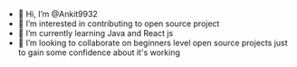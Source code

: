 - 👋 Hi, I’m @Ankit9932
- 👀 I’m interested in contributing to open source project
- 🌱 I’m currently learning Java and React js
- 💞️ I’m looking to collaborate on beginners level open source projects just to gain some confidence about it's working


<!---
Ankit9932/Ankit9932 is a ✨ special ✨ repository because its `README.md` (this file) appears on your GitHub profile.
You can click the Preview link to take a look at your changes.
--->
